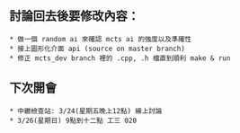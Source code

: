 ## 討論回去後要修改內容：
	* 做一個 random ai 來確認 mcts ai 的強度以及準確性
	* 接上圖形化介面 api (source on master branch)
	* 修正 mcts_dev branch 裡的 .cpp, .h 檔直到順利 make & run

## 下次開會
	* 中繼檢查站: 3/24(星期五晚上12點) 線上討論  
	* 3/26(星期日) 9點到十二點 工三 020